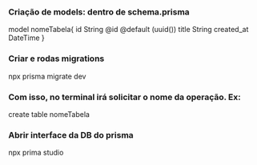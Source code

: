 

###  Criação de models: dentro de schema.prisma
model nomeTabela{
	id		String @id @default (uuid())
	title		String
	created_at	DateTime
}


### Criar e rodas migrations
npx prisma migrate dev 

###  Com isso, no terminal irá solicitar o nome da operação. Ex:
create table nomeTabela

### Abrir interface da DB do prisma
npx prima studio